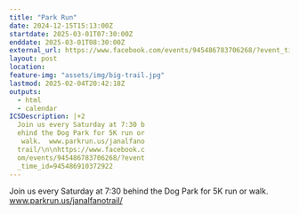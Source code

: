 ```yaml
---
title: "Park Run"
date: 2024-12-15T15:13:00Z
startdate: 2025-03-01T07:30:00Z
enddate: 2025-03-01T08:30:00Z
external_url: https://www.facebook.com/events/945486783706268/?event_time_id=945486910372922
layout: post
location: 
feature-img: "assets/img/big-trail.jpg"
lastmod: 2025-02-04T20:42:18Z
outputs:
  - html
  - calendar
ICSDescription: |+2
  Join us every Saturday at 7:30 b  ehind the Dog Park for 5K run or   walk.  www.parkrun.us/janalfano  trail/\n\nhttps://www.facebook.c  om/events/945486783706268/?event  _time_id=945486910372922
---
```


Join us every Saturday at 7&#58;30 behind the Dog Park for 5K run or walk.  www.parkrun.us/janalfanotrail/<br>
  <br>
  
